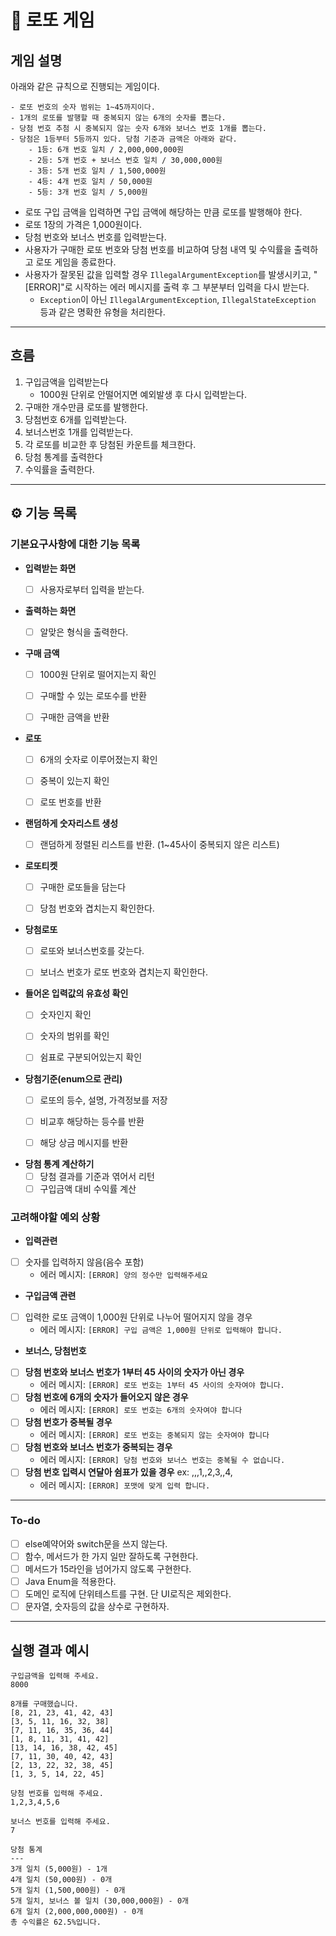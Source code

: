 # 🎱 로또 게임

## 게임 설명

아래와 같은 규칙으로 진행되는 게임이다.

```
- 로또 번호의 숫자 범위는 1~45까지이다.
- 1개의 로또를 발행할 때 중복되지 않는 6개의 숫자를 뽑는다.
- 당첨 번호 추첨 시 중복되지 않는 숫자 6개와 보너스 번호 1개를 뽑는다.
- 당첨은 1등부터 5등까지 있다. 당첨 기준과 금액은 아래와 같다.
    - 1등: 6개 번호 일치 / 2,000,000,000원
    - 2등: 5개 번호 + 보너스 번호 일치 / 30,000,000원
    - 3등: 5개 번호 일치 / 1,500,000원
    - 4등: 4개 번호 일치 / 50,000원
    - 5등: 3개 번호 일치 / 5,000원
```

- 로또 구입 금액을 입력하면 구입 금액에 해당하는 만큼 로또를 발행해야 한다.
- 로또 1장의 가격은 1,000원이다.
- 당첨 번호와 보너스 번호를 입력받는다.
- 사용자가 구매한 로또 번호와 당첨 번호를 비교하여 당첨 내역 및 수익률을 출력하고 로또 게임을 종료한다.
- 사용자가 잘못된 값을 입력할 경우 `IllegalArgumentException`를 발생시키고, "[ERROR]"로 시작하는 에러 메시지를 출력 후 그 부분부터 입력을 다시 받는다.
    - `Exception`이 아닌 `IllegalArgumentException`, `IllegalStateException` 등과 같은 명확한 유형을 처리한다.

-------

## 흐름

1. 구입금액을 입력받는다
    - 1000원 단위로 안떨어지면 예외발생 후 다시 입력받는다.
2. 구매한 개수만큼 로또를 발행한다.
3. 당첨번호 6개를 입력받는다.
4. 보너스번호 1개를 입력받는다.
5. 각 로또를 비교한 후 당첨된 카운트를 체크한다.
6. 당첨 통계를 출력한다
7. 수익률을 출력한다.

------

## ⚙️ 기능 목록

### 기본요구사항에 대한 기능 목록

- **입력받는 화면**
    - [ ] 사용자로부터 입력을 받는다.


- **출력하는 화면**
    - [ ] 알맞은 형식을 출력한다.


- **구매 금액**
    - [ ] 1000원 단위로 떨어지는지 확인
    - [ ] 구매할 수 있는 로또수를 반환
    - [ ] 구매한 금액을 반환


- **로또**
    - [ ] 6개의 숫자로 이루어졌는지 확인
    - [ ] 중복이 있는지 확인
    - [ ] 로또 번호를 반환


- **랜덤하게 숫자리스트 생성**
    - [ ] 랜덤하게 정렬된 리스트를 반환. (1~45사이 중복되지 않은 리스트)


- **로또티켓**
    - [ ] 구매한 로또들을 담는다
    - [ ] 당첨 번호와 겹치는지 확인한다.


- **당첨로또**
    - [ ] 로또와 보너스번호를 갖는다.
    - [ ] 보너스 번호가 로또 번호와 겹치는지 확인한다.


- **들어온 입력값의 유효성 확인**
    - [ ] 숫자인지 확인
    - [ ] 숫자의 범위를 확인
    - [ ] 쉼표로 구분되어있는지 확인


- **당첨기준(enum으로 관리)**
    - [ ] 로또의 등수, 설명, 가격정보를 저장
    - [ ] 비교후 해당하는 등수를 반환
    - [ ] 해당 상금 메시지를 반환


- **당첨 통계 계산하기**
    - [ ] 당첨 결과를 기준과 엮어서 리턴
    - [ ] 구입금액 대비 수익률 계산

### 고려해야할 예외 상황

- **입력관련**
- [ ] 숫자를 입력하지 않음(음수 포함)
    - 에러 메시지: `[ERROR] 양의 정수만 입력해주세요`

- **구입금액 관련**
- [ ] 입력한 로또 금액이 1,000원 단위로 나누어 떨어지지 않을 경우
    - 에러 메시지: `[ERROR] 구입 금액은 1,000원 단위로 입력해야 합니다.`

- **보너스, 당첨번호**
- [ ] **당첨 번호와 보너스 번호가 1부터 45 사이의 숫자가 아닌 경우**
    - 에러 메시지: `[ERROR] 로또 번호는 1부터 45 사이의 숫자여야 합니다.`
- [ ] **당첨 번호에 6개의 숫자가 들어오지 않은 경우**
    - 에러 메시지: `[ERROR] 로또 번호는 6개의 숫자여야 합니다`
- [ ] **당첨 번호가 중복될 경우**
    - 에러 메시지: `[ERROR] 로또 번호는 중복되지 않는 숫자여야 합니다`
- [ ] **당첨 번호와 보너스 번호가 중복되는 경우**
    - 에러 메시지: `[ERROR] 당첨 번호와 보너스 번호는 중복될 수 없습니다.`
- [ ] **당첨 번호 입력시 연달아 쉼표가 있을 경우** ex: ,,,1,,2,3,,4,
    - 에러 메시지: `[ERROR] 포맷에 맞게 입력 합니다.`

-----

### To-do

- [ ] else예약어와 switch문을 쓰지 않는다.
- [ ] 함수, 메서드가 한 가지 일만 잘하도록 구현한다.
- [ ] 메서드가 15라인을 넘어가지 않도록 구현한다.
- [ ] Java Enum을 적용한다.
- [ ] 도메인 로직에 단위테스트를 구현. 단 UI로직은 제외한다.
- [ ] 문자열, 숫자등의 값을 상수로 구현하자.

---

## 실행 결과 예시

```
구입금액을 입력해 주세요.
8000

8개를 구매했습니다.
[8, 21, 23, 41, 42, 43] 
[3, 5, 11, 16, 32, 38] 
[7, 11, 16, 35, 36, 44] 
[1, 8, 11, 31, 41, 42] 
[13, 14, 16, 38, 42, 45] 
[7, 11, 30, 40, 42, 43] 
[2, 13, 22, 32, 38, 45] 
[1, 3, 5, 14, 22, 45]

당첨 번호를 입력해 주세요.
1,2,3,4,5,6

보너스 번호를 입력해 주세요.
7

당첨 통계
---
3개 일치 (5,000원) - 1개
4개 일치 (50,000원) - 0개
5개 일치 (1,500,000원) - 0개
5개 일치, 보너스 볼 일치 (30,000,000원) - 0개
6개 일치 (2,000,000,000원) - 0개
총 수익률은 62.5%입니다.
```